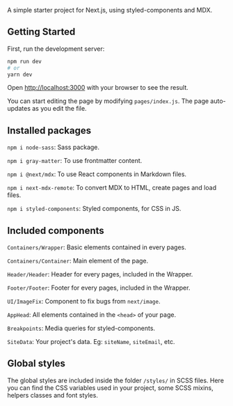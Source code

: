 A simple starter project for Next.js, using styled-components and MDX.

## Getting Started

First, run the development server:

```bash
npm run dev
# or
yarn dev
```

Open [http://localhost:3000](http://localhost:3000) with your browser to see the result.

You can start editing the page by modifying `pages/index.js`. The page auto-updates as you edit the file.

## Installed packages

`npm i node-sass`: Sass package.

`npm i gray-matter`: To use frontmatter content.

`npm i @next/mdx`: To use React components in Markdown files.

`npm i next-mdx-remote`: To convert MDX to HTML, create pages and load files.

`npm i styled-components`: Styled components, for CSS in JS.

## Included components

`Containers/Wrapper`: Basic elements contained in every pages.

`Containers/Container`: Main element of the page.

`Header/Header`: Header for every pages, included in the Wrapper.

`Footer/Footer`: Footer for every pages, included in the Wrapper.

`UI/ImageFix`: Component to fix bugs from `next/image`.

`AppHead`: All elements contained in the `<head>` of your page.

`Breakpoints`: Media queries for styled-components.

`SiteData`: Your project's data. Eg: `siteName`, `siteEmail`, etc.

## Global styles

The global styles are included inside the folder `/styles/` in SCSS files. Here you can find the CSS variables used in your project, some SCSS mixins, helpers classes and font styles.